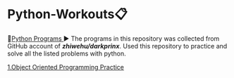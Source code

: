 # Python-Workouts:clipboard:
:link:[Python Programs ](https://github.com/AasaiAlangaram/Python-Workouts/blob/master/Programs.py):arrow_forward:
The programs in this repository was collected from GitHub account of ***zhiwehu/darkprinx***. Used this repository to practice and solve all the listed problems with python.

[1.Object Oriented Programming Practice](https://github.com/AasaiAlangaram/Python-Workouts/blob/master/Object%20Oriented%20Programming/OOP_Notebook%20.ipynb)

